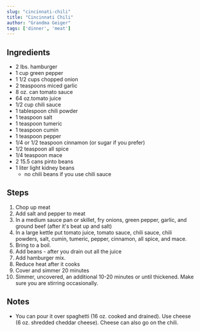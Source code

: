 ```yaml
---
slug: "cincinnati-chili"
title: "Cincinnati Chili"
author: "Grandma Geiger"
tags: ['dinner', 'meat']
---
```


## Ingredients
- 2 lbs. hamburger
- 1 cup green pepper
- 1 1/2 cups chopped onion
- 2 teaspoons miced garlic
- 8 oz. can tomato sauce
- 64 oz.tomato juice
- 1/2 cup chili sauce
- 1 tablespoon chili powder
- 1 teaspoon salt
- 1 teaspoon tumeric
- 1 teaspoon cumin
- 1 teaspoon pepper
- 1/4 or 1/2 teaspoon cinnamon (or sugar if you prefer)
- 1/2 teaspoon all spice
- 1/4 teaspoon mace
- 2 15.5 cans pinto beans
- 1 liter light kidney beans
  - no chili beans if you use chili sauce

## Steps
1. Chop up meat
2. Add salt and pepper to meat
3. In a medium sauce pan or skillet, fry onions, green pepper, garlic, and ground beef (after it's beat up and salt)
4. In a large kettle put tomato juice, tomato sauce, chili sauce, chili powders, salt, cumin, tumeric, pepper, cinnamon, all spice, and mace.
5. Bring to a boil.
6. Add beans - after you drain out all the juice
7. Add hamburger mix.
8. Reduce heat after it cooks
9. Cover and simmer 20 minutes
10. Simmer, uncovered, an additional 10-20 minutes or until thickened. Make sure you are stirring occasionally.

## Notes
- You can pour it over spaghetti (16 oz. cooked and drained). Use cheese (6 oz. shredded cheddar cheese). Cheese can also go on the chili.